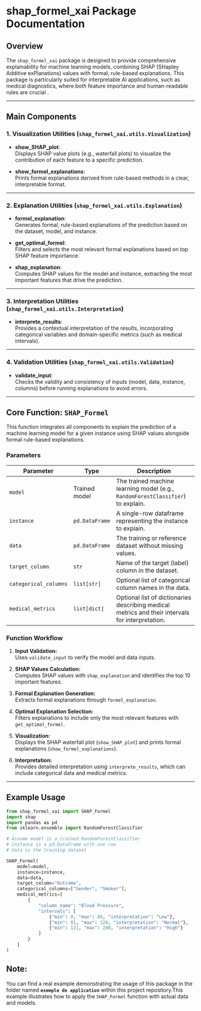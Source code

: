 # shap_formel_xai Package Documentation

## Overview

The `shap_formel_xai` package is designed to provide comprehensive explainability for machine learning models, combining SHAP (SHapley Additive exPlanations) values with formal, rule-based explanations. This package is particularly suited for interpretable AI applications, such as medical diagnostics, where both feature importance and human-readable rules are crucial .

---

## Main Components

### 1. Visualization Utilities (`shap_formel_xai.utils.Visualization`)

- **show_SHAP_plot**:  
  Displays SHAP value plots (e.g., waterfall plots) to visualize the contribution of each feature to a specific prediction.

- **show_formel_explanations**:  
  Prints formal explanations derived from rule-based methods in a clear, interpretable format.

---

### 2. Explanation Utilities (`shap_formel_xai.utils.Explanation`)

- **formel_explanation**:  
  Generates formal, rule-based explanations of the prediction based on the dataset, model, and instance.

- **get_optimal_formel**:  
  Filters and selects the most relevant formal explanations based on top SHAP feature importance.

- **shap_explanation**:  
  Computes SHAP values for the model and instance, extracting the most important features that drive the prediction.

---

### 3. Interpretation Utilities (`shap_formel_xai.utils.Interpretation`)

- **interprete_results**:  
  Provides a contextual interpretation of the results, incorporating categorical variables and domain-specific metrics (such as medical intervals).

---

### 4. Validation Utilities (`shap_formel_xai.utils.Validation`)

- **validate_input**:  
  Checks the validity and consistency of inputs (model, data, instance, columns) before running explanations to avoid errors.

---

## Core Function: `SHAP_Formel`

This function integrates all components to explain the prediction of a machine learning model for a given instance using SHAP values alongside formal rule-based explanations.

### Parameters

| Parameter           | Type          | Description                                                                                   |
|---------------------|---------------|-----------------------------------------------------------------------------------------------|
| `model`             | Trained model | The trained machine learning model (e.g., `RandomForestClassifier`) to explain.                |
| `instance`          | `pd.DataFrame`| A single-row dataframe representing the instance to explain.                                  |
| `data`              | `pd.DataFrame`| The training or reference dataset without missing values.                                    |
| `target_column`     | `str`         | Name of the target (label) column in the dataset.                                            |
| `categorical_columns`| `list[str]`   | Optional list of categorical column names in the data.                                       |
| `medical_metrics`   | `list[dict]`  | Optional list of dictionaries describing medical metrics and their intervals for interpretation. |

### Function Workflow

1. **Input Validation:**  
   Uses `validate_input` to verify the model and data inputs.

2. **SHAP Values Calculation:**  
   Computes SHAP values with `shap_explanation` and identifies the top 10 important features.

3. **Formal Explanation Generation:**  
   Extracts formal explanations through `formel_explanation`.

4. **Optimal Explanation Selection:**  
   Filters explanations to include only the most relevant features with `get_optimal_formel`.

5. **Visualization:**  
   Displays the SHAP waterfall plot (`show_SHAP_plot`) and prints formal explanations (`show_formel_explanations`).

6. **Interpretation:**  
   Provides detailed interpretation using `interprete_results`, which can include categorical data and medical metrics.

---

## Example Usage

```python
from shap_formel_xai import SHAP_Formel
import shap
import pandas as pd
from sklearn.ensemble import RandomForestClassifier

# Assume model is a trained RandomForestClassifier
# instance is a pd.DataFrame with one row
# data is the training dataset

SHAP_Formel(
    model=model,
    instance=instance,
    data=data,
    target_column="Outcome",
    categorical_columns=["Gender", "Smoker"],
    medical_metrics=[
        {
            "column_name": "Blood Pressure",
            "intervals": [
                {"min": 0, "max": 80, "interpretation": "Low"},
                {"min": 81, "max": 120, "interpretation": "Normal"},
                {"min": 121, "max": 200, "interpretation": "High"}
            ]
        }
    ]
)
```
## Note:

You can find a real example demonstrating the usage of this package in the folder named **`exemple de application`** within this project repository.This example illustrates how to apply the `SHAP_Formel` function with actual data and models.

